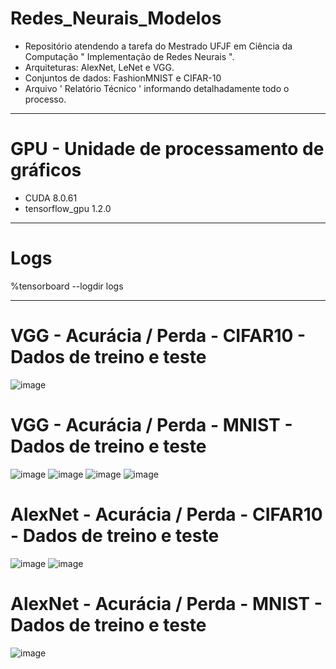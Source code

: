 # Redes_Neurais_Modelos
* Repositório atendendo a tarefa do Mestrado UFJF em Ciência da Computação " Implementação de Redes Neurais ".
* Arquiteturas: AlexNet, LeNet e VGG.
* Conjuntos de dados: FashionMNIST e CIFAR-10
* Arquivo ' Relatório Técnico ' informando detalhadamente todo o processo.

------ 

# GPU - Unidade de processamento de gráficos
* CUDA 8.0.61
* tensorflow_gpu 1.2.0

------

# Logs
%tensorboard --logdir logs

------

# VGG - Acurácia / Perda - CIFAR10 - Dados de treino e teste

![image](https://github.com/Bmartins25/Redes_Neurais_Modelos/assets/42076192/a86afaee-28b4-4741-afd7-e86aa58722b1)

# VGG - Acurácia / Perda - MNIST - Dados de treino e teste

![image](https://github.com/Bmartins25/Redes_Neurais_Modelos/assets/42076192/693b31d1-45a7-4286-ad95-b8e685afe324)
![image](https://github.com/Bmartins25/Redes_Neurais_Modelos/assets/42076192/91756a78-8f38-495d-bef2-db8323af2109)
![image](https://github.com/Bmartins25/Redes_Neurais_Modelos/assets/42076192/2d742abb-6cad-4302-b025-4e2efc008432)
![image](https://github.com/Bmartins25/Redes_Neurais_Modelos/assets/42076192/be41be85-55da-48b3-9ccd-4b67fb314142)





# AlexNet - Acurácia / Perda - CIFAR10  - Dados de treino e teste

![image](https://github.com/Bmartins25/Redes_Neurais_Modelos/assets/42076192/d4508e32-11f7-4021-8645-b0b11cc0009d)
![image](https://github.com/Bmartins25/Redes_Neurais_Modelos/assets/42076192/f11a4521-31ca-4046-b4e2-e807f78ace38)



# AlexNet - Acurácia / Perda - MNIST  - Dados de treino e teste

![image](https://github.com/Bmartins25/Redes_Neurais_Modelos/assets/42076192/ed62fb1f-3e53-4500-912b-88af8d2c6c51)





